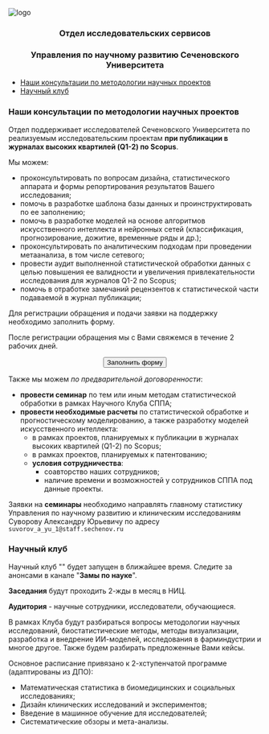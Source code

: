 <style>
.wrapper {
    text-align: center;
}

.button {
    position: absolute;
    top: 50%;
}
</style>


![logo](https://www.sechenov.ru/upload/DropMeFiles_abtp8/logo-sechenov-new-itog-08.png)

<h3 style="text-align: center;">Отдел исследовательских сервисов</h3>   
<h3 style="text-align: center;">Управления по научному развитию Сеченовского Университета</h3>

- [Наши консультации по методологии научных проектов](#наши-консультации-по-методологии-научных-проектов)
- [Научный клуб](#научный-клуб)


### Наши консультации по методологии научных проектов

Отдел поддерживает исследователей Сеченовского Университета по реализуемым исследовательским проектам **при публикации в журналах высоких квартилей (Q1-2) по Scopus**.

Мы можем:

- проконсультировать по вопросам дизайна, статистического аппарата и формы репортирования результатов Вашего исследования;
- помочь в разработке шаблона базы данных и проинструктировать по ее заполнению;
- помочь в разработке моделей на основе алгоритмов искусственного интеллекта и нейронных сетей (классификация, прогнозирование, дожитие, временные ряды и др.);
- проконсультировать по аналитическим подходам при проведении метаанализа, в том числе сетевого;
- провести аудит выполненной статистической обработки данных с целью повышения ее валидности и увеличения привлекательности исследования для журналов Q1-2 по Scopus;
- помочь в отработке замечаний рецензентов к статистической части подаваемой в журнал публикации;

Для регистрации обращения и подачи заявки на поддержку необходимо заполнить форму. 

После регистрации обращения мы с Вами свяжемся в течение 2 рабочих дней. 

<div class="wrapper">
    <button onclick="location.href='https://forms.yandex.ru/u/62bd78e5fbd1c355d8a522c4/'" type="button">
            Заполнить форму</button>
</div>


Также мы можем *по предварительной договоренности*:

- **провести семинар** по тем или иным методам статистической обработки в рамках Научного Клуба СППА;
- **провести необходимые расчеты** по статистической обработке и прогностическому моделированию, а также разработку моделей искусственного интеллекта:
  - в рамках проектов, планируемых к публикации в журналах высоких квартилей (Q1-2) по Scopus;
  - в рамках проектов, планируемых к патентованию;
  - **условия сотрудничества**:
    - соавторство наших сотрудников;
    - наличие времени и возможностей у сотрудников СППА под данные проекты.

Заявки на **семинары** необходимо направлять главному статистику Управления по научному развитию и клиническим исследованиям Суворову Александру Юрьевичу по адресу `suvorov_a_yu_1@staff.sechenov.ru` 

### Научный клуб

Научный клуб "" будет запущен в ближайшее время. Следите за анонсами в канале "**Замы по науке**". 

**Заседания** будут проходить 2-жды в месяц в НИЦ. 

**Аудитория** - научные сотрудники, исследователи, обучающиеся. 

В рамках Клуба будут разбираться вопросы методологии научных исследований, биостатистические методы, методы визуализации, разработка и внедрение ИИ-моделей, исследования в фарминдустрии и многое другое. Также будем разбирать предложенные Вами кейсы.

Основное расписание привязано к 2-хступенчатой программе (адаптированы из ДПО):

- Математическая статистика в биомедицинских и социальных исследованиях;
- Дизайн клинических исследований и экспериментов;
- Введение в машинное обучение для исследователей;
- Систематические обзоры и мета-анализы.